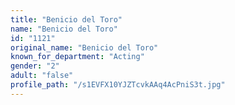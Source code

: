 ```yaml
---
title: "Benicio del Toro"
name: "Benicio del Toro"
id: "1121"
original_name: "Benicio del Toro"
known_for_department: "Acting"
gender: "2"
adult: "false"
profile_path: "/s1EVFX10YJZTcvkAAq4AcPniS3t.jpg"
---
```

